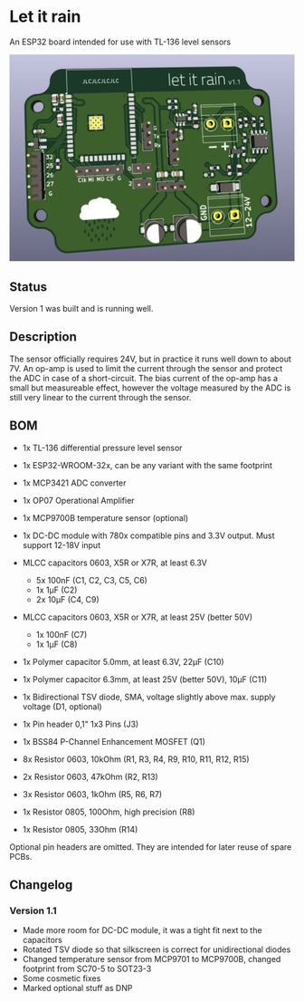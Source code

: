 # Let it rain

An ESP32 board intended for use with TL-136 level sensors

![Rendering of the PCB](pcb_rendering.png)

## Status

Version 1 was built and is running well.

## Description

The sensor officially requires 24V, but in practice it runs well down to about 7V.
An op-amp is used to limit the current through the sensor and protect the ADC in case
of a short-circuit. The bias current of the op-amp has a small but measureable effect,
however the voltage measured by the ADC is still very linear to the current through the
sensor.

## BOM

 - 1x TL-136 differential pressure level sensor
 - 1x ESP32-WROOM-32x, can be any variant with the same footprint
 - 1x MCP3421 ADC converter
 - 1x OP07 Operational Amplifier
 - 1x MCP9700B temperature sensor (optional)
 - 1x DC-DC module with 780x compatible pins and 3.3V output. Must support 12-18V input

 - MLCC capacitors 0603, X5R or X7R, at least 6.3V
   - 5x 100nF (C1, C2, C3, C5, C6)
   - 1x 1µF (C2)
   - 2x 10µF (C4, C9)
 - MLCC capacitors 0603, X5R or X7R, at least 25V (better 50V)
   - 1x 100nF (C7)
   - 1x 1µF (C8)
 - 1x Polymer capacitor 5.0mm, at least 6.3V, 22µF (C10)
 - 1x Polymer capacitor 6.3mm, at least 25V (better 50V), 10µF (C11)
 - 1x Bidirectional TSV diode, SMA, voltage slightly above max. supply voltage (D1, optional)
 - 1x Pin header 0,1" 1x3 Pins (J3)
 - 1x BSS84 P-Channel Enhancement MOSFET (Q1)
 - 8x Resistor 0603, 10kOhm (R1, R3, R4, R9, R10, R11, R12, R15)
 - 2x Resistor 0603, 47kOhm (R2, R13)
 - 3x Resistor 0603, 1kOhm (R5, R6, R7)
 - 1x Resistor 0805, 100Ohm, high precision (R8)
 - 1x Resistor 0805, 33Ohm (R14)

Optional pin headers are omitted. They are intended for later reuse of spare PCBs.

## Changelog

### Version 1.1

- Made more room for DC-DC module, it was a tight fit next to the capacitors
- Rotated TSV diode so that silkscreen is correct for unidirectional diodes
- Changed temperature sensor from MCP9701 to MCP9700B, changed footprint from SC70-5 to SOT23-3
- Some cosmetic fixes
- Marked optional stuff as DNP
